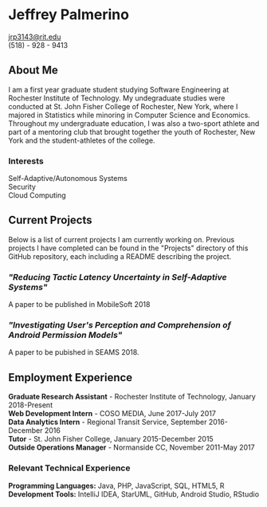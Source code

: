 # Jeffrey Palmerino 
jrp3143@rit.edu <br />
(518) - 928 - 9413

## About Me
I am a first year graduate student studying Software Engineering at Rochester Institute of Technology. My undegraduate studies were conducted at St. John Fisher College of Rochester, New York, where I majored in Statistics while minoring in Computer Science and Economics. Throughout my undergraduate education, I was also a two-sport athlete and part of a mentoring club that brought together the youth of Rochester, New York and the student-athletes of the college. 

### Interests
Self-Adaptive/Autonomous Systems <br />
Security <br />
Cloud Computing  

## Current Projects
Below is a list of current projects I am currently working on. Previous projects I have completed can be found in the "Projects" directory of this GitHub repository, each including a README describing the project.

### *"Reducing Tactic Latency Uncertainty in Self-Adaptive Systems"*
A paper to be published in MobileSoft 2018

### *"Investigating User's Perception and Comprehension of Android Permission Models"*
A paper to be pubished in SEAMS 2018. 

## Employment Experience
**Graduate Research Assistant** - Rochester Institute of Technology, January 2018-Present <br />
**Web Development Intern** - COSO MEDIA, June 2017-July 2017 <br />
**Data Analytics Intern** - Regional Transit Service, September 2016-December 2016 <br />
**Tutor** - St. John Fisher College, January 2015-December 2015 <br />
**Outside Operations Manager** - Normanside CC, November 2011-May 2017 <br />

### Relevant Technical Experience
**Programming Languages:** Java, PHP, JavaScript, SQL, HTML5, R <br />
**Development Tools:** IntelliJ IDEA, StarUML, GitHub, Android Studio, RStudio
